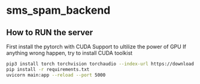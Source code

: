 # sms_spam_backend
 
## How to RUN the server

First install the pytorch with CUDA Support to ultilize the power of GPU
If anything wrong happen, try to install CUDA toolkist

``` sh
pip3 install torch torchvision torchaudio --index-url https://download.pytorch.org/whl/cu118
pip install -r requirements.txt
uvicorn main:app --reload --port 5000
```